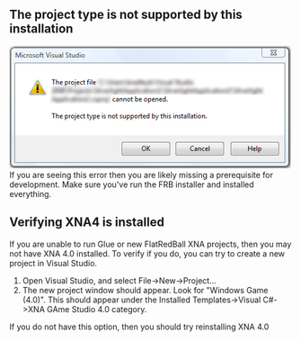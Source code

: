 ## The project type is not supported by this installation

![CantOpen 1.png](/media/migrated_media-CantOpen_1.png) If you are seeing this error then you are likely missing a prerequisite for development. Make sure you've run the FRB installer and installed everything.

## Verifying XNA4 is installed

If you are unable to run Glue or new FlatRedBall XNA projects, then you may not have XNA 4.0 installed. To verify if you do, you can try to create a new project in Visual Studio.

1.  Open Visual Studio, and select File-\>New-\>Project...
2.  The new project window should appear. Look for "Windows Game (4.0)". This should appear under the Installed Templates-\>Visual C#-\>XNA GAme Studio 4.0 category.

If you do not have this option, then you should try reinstalling XNA 4.0
